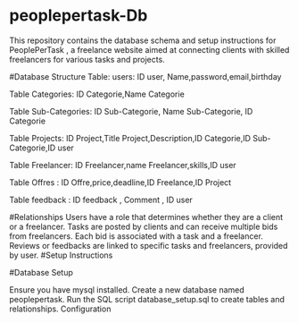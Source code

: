 # peoplepertask-Db
This repository contains the database schema and setup instructions for PeoplePerTask , a freelance website aimed at connecting clients with skilled freelancers for various tasks and projects.

#Database Structure Table: users: ID user, Name,password,email,birthday

Table Categories: ID Categorie,Name Categorie

Table Sub-Categories: ID Sub-Categorie, Name Sub-Categorie, ID Categorie

Table Projects: ID Project,Title Project,Description,ID Categorie,ID Sub-Categorie,ID user

Table Freelancer: ID Freelancer,name Freelancer,skills,ID user

Table Offres : ID Offre,price,deadline,ID Freelance,ID Project

Table feedback : ID feedback , Comment , ID user

#Relationships Users have a role that determines whether they are a client or a freelancer. Tasks are posted by clients and can receive multiple bids from freelancers. Each bid is associated with a task and a freelancer. Reviews or feedbacks are linked to specific tasks and freelancers, provided by user. #Setup Instructions

#Database Setup

Ensure you have mysql installed. Create a new database named peoplepertask. Run the SQL script database_setup.sql to create tables and relationships. Configuration
